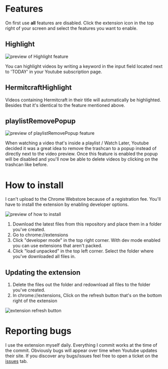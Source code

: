 # Features

On first use **all** features are disabled. Click the extension icon in the top right of your screen and select the features you want to enable.

## Highlight
![preview of Highlight feature](https://i.imgur.com/0Q9DVwW.gif)

You can highlight videos by writing a keyword in the input field located next to 'TODAY' in your Youtube subscription page.

## HermitcraftHighlight
Videos containing Hermitcraft in their title will automatically be highlighted. Besides that it's identical to the feature mentioned above.

## playlistRemovePopup
![preview of playlistRemovePopup feature](https://i.imgur.com/kwc4aIS.gif)

When watching a video that's inside a playlist / Watch Later,
Youtube decided it was a great idea to remove the trashcan to a popup instead of directly next to the video preview. Once this feature is enabled the popup will be disabled and you'll now be able to delete videos by clicking on the trashcan like before.

# How to install

I can't upload to the Chrome Webstore because of a registration fee. You'll have to install the extension by enabling developer options.

![preview of how to install](https://i.imgur.com/zyZSD2P.gif)

1. Download the latest files from this repository and place them in a folder you've created.
2. Go to chrome://extensions
3. Click "developer mode" in the top right corner. With dev mode enabled you can use extensions that aren't packed.
4. Click "load unpacked" in the top left corner. Select the folder where you've downloaded all files in.

## Updating the extension
1. Delete the files out the folder and redownload all files to the folder you've created.
2. In chrome://extensions, Click on the refresh button that's on the bottom right of the extension

![extension refresh button](https://i.imgur.com/woaRNK0.png)

# Reporting bugs
I use the extension myself daily. Everything I commit works at the time of the commit. Obviously bugs will appear over time when Youtube updates their site.
If you discover any bugs/issues feel free to open a ticket on the [issues](https://github.com/Elias8477/YTQualityofLife/issues) tab.
